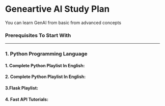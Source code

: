 # Geneartive AI Study Plan

You can learn GenAI from basic from advanced concepts

### Prerequisites To Start With
--------------------------------------------------------------------------------------------------------------------------------------------------------
### 1. Python Programming Language
#### 1. Complete Python Playlist In English:
#### 2. Complete Python Playlist In English:
#### 3.Flask Playlist:
#### 4. Fast API Tutorials:  

